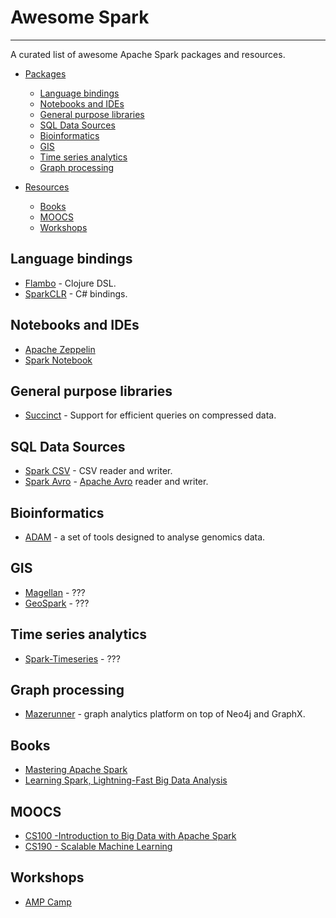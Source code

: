 # Awesome Spark

---------------------------------------

A curated list of awesome Apache Spark packages and resources.


- [Packages](#packages)
  - [Language bindings](#language-bindings)
  - [Notebooks and IDEs](#notebooks-and-ides)
  - [General purpose libraries](#general-purpose-libraries)
  - [SQL Data Sources](#sql-data-sources)
  - [Bioinformatics](#bioinformatics)
  - [GIS](#gis)
  - [Time series analytics](#time-series-analytics)
  - [Graph processing](#graph-processing)

- [Resources](#resources)
  - [Books](#books)
  - [MOOCS](#moocs)
  - [Workshops](#workshops)


## Language bindings

* [Flambo](https://github.com/yieldbot/flambo) - Clojure DSL.
* [SparkCLR](https://github.com/Microsoft/SparkCLR/) - C# bindings.

## Notebooks and IDEs

* [Apache Zeppelin](https://zeppelin.incubator.apache.org/)
* [Spark Notebook](https://github.com/andypetrella/spark-notebook)

## General purpose libraries

* [Succinct](http://succinct.cs.berkeley.edu/) - Support for efficient queries on compressed data.


## SQL Data Sources

* [Spark CSV](https://github.com/databricks/spark-csv) - CSV reader and writer.
* [Spark Avro](https://github.com/databricks/spark-avro) - [Apache Avro](https://avro.apache.org/) reader and writer.

## Bioinformatics

* [ADAM](https://github.com/bigdatagenomics/adam) - a set of tools designed to analyse genomics data.

## GIS

* [Magellan](https://github.com/harsha2010/magellan) - ???
* [GeoSpark](https://github.com/Sarwat/GeoSpark) - ???

## Time series analytics

* [Spark-Timeseries](https://github.com/cloudera/spark-timeseries) - ???

## Graph processing

* [Mazerunner](https://github.com/neo4j-contrib/neo4j-mazerunner) - graph analytics platform on top of Neo4j and GraphX.


## Books

* [Mastering Apache Spark](https://jaceklaskowski.gitbooks.io/mastering-apache-spark/)
* [Learning Spark, Lightning-Fast Big Data Analysis](http://shop.oreilly.com/product/0636920028512.do)

## MOOCS

* [CS100 -Introduction to Big Data with Apache Spark](https://www.edx.org/course/introduction-big-data-apache-spark-uc-berkeleyx-cs100-1x)
* [CS190 - Scalable Machine Learning](https://www.edx.org/course/scalable-machine-learning-uc-berkeleyx-cs190-1x)

## Workshops

* [AMP Camp](http://ampcamp.berkeley.edu)
